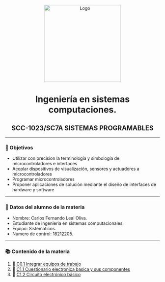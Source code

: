 <p align="center">
    <img alt="Logo" src="https://www.tijuana.tecnm.mx/wp-content/themes/tecnm/images/logo_TECT.png" width=250 height=250>
</p>


 <H1 align="center" > Ingeniería en sistemas computaciones.</H1>


 <H2 align="center" >SCC-1023/SC7A SISTEMAS PROGRAMABLES</H2>

---

### :pencil: Objetivos

+ Utilizar con precision la terminología y simbología de microcontroladores e interfaces
+ Acoplar dispositivos de visualización, sensores y actuadores a microcontroladores
+ Programar microcontroladores
+ Proponer aplicaciones de solución mediante el diseño de interfaces de hardware y software

---

### :necktie: Datos del alumno de la materia

* Nombre: Carlos Fernando Leal Oliva.
* Estudiante de ingenieria en sistemas computacionales. 
* Equipo: Sistematicos.
* Numero de control: 18212205.
---

### :books: Contenido de la materia​

1. :book: [C0.1 Integrar equipos de trabajo](https://github.com/FernandoOliva18212205/SistemasProgramables/blob/main/actividades/C0.1Integrar-equipos-de-trabajo.md)
2. :book: [C1.1 Cuestionario electronica basica y sus componentes](https://github.com/FernandoOliva18212205/SistemasProgramables/blob/main/actividades/C1.1_Cuestionario_electronica_basica_y_sus_componentes_Leal_Oliva.md)
3. :book: [C1.2 Circuito electrónico básico](https://github.com/FernandoOliva18212205/SistemasProgramables/blob/main/actividades/C1.2_Circuito_electr%C3%B3nico_b%C3%A1sico.md)


